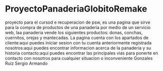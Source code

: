 # ProyectoPanaderiaGlobitoRemake
proyecto para el cursod e recuperacion de psw, es una pagina que sirve para la compra de productos de una panaderia por medio de un servicio web, laa panaderia vende los siguientes productos: donas, conchas, cuernitos, orejas y mantecadas.
La pagina cuenta con los apartados de 
cliente:aqui puedes iniciar sesion con tu cuenta anteriormente registrada
nosotros:aqui puedes encontrar informacion acerca de la panaderia y su historia
contacto:aqui puedes encontrar las principales vias para ponerte en contacto con nosotros para cualquier situacion o inconveniente
Gonzales Ruiz Sergio Armando
